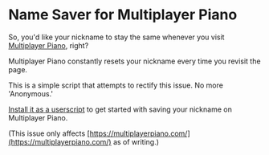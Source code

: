 # Name Saver for Multiplayer Piano

So, you'd like your nickname to stay the same whenever you visit [Multiplayer Piano](https://multiplayerpiano.com), right?

Multiplayer Piano constantly resets your nickname every time you revisit the page.

This is a simple script that attempts to rectify this issue. No more 'Anonymous.'

[Install it as a userscript](https://greasyfork.org/scripts/521353) to get started with saving your nickname on Multiplayer Piano.

(This issue only affects [https://multiplayerpiano.com/](https://multiplayerpiano.com/) as of writing.)